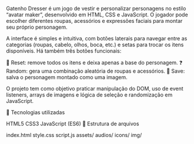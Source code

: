 Gatenho Dresser é um jogo de vestir e personalizar personagens no estilo “avatar maker”, desenvolvido em HTML, CSS e JavaScript. O jogador pode escolher diferentes roupas, acessórios e expressões faciais para montar seu próprio personagem.

A interface é simples e intuitiva, com botões laterais para navegar entre as categorias (roupas, cabelo, olhos, boca, etc.) e setas para trocar os itens disponíveis.
Há também três botões funcionais:

🔄 Reset: remove todos os itens e deixa apenas a base do personagem.
❓ Random: gera uma combinação aleatória de roupas e acessórios.
💾 Save: salva o personagem montado como uma imagem.

O projeto tem como objetivo praticar manipulação do DOM, uso de event listeners, arrays de imagens e lógica de seleção e randomização em JavaScript.

🧩 Tecnologias utilizadas

HTML5
CSS3
JavaScript (ES6)
📁 Estrutura de arquivos

index.html
style.css
script.js
assets/
audios/
icons/
img/
